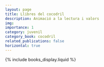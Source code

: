 ```yaml
---
layout: page
title: Llibres del cocodril
description: Animació a la lectura i valors
img:
importance: 1
category: juvenil
category_book: cocodril
related_publications: false
horizontal: true
---
```


{% include books_display.liquid %}
